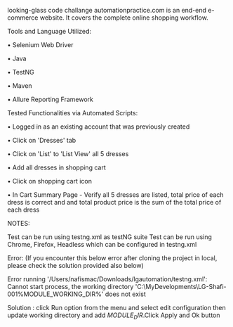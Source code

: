 looking-glass code challange
automationpractice.com is an end-end e-commerce website. It covers the complete online shopping workflow.

Tools and Language Utilized:


• Selenium Web Driver

• Java

• TestNG

• Maven

• Allure Reporting Framework

Tested Functionalities via Automated Scripts:


• Logged in as an existing account that was previously created

• Click on 'Dresses' tab

• Click on 'List' to 'List View' all 5 dresses

• Add all dresses in shopping cart

• Click on shopping cart icon

• In Cart Summary Page - Verify all 5 dresses are listed, total price of each dress is correct and and total product price is the sum of the total price of each dress

NOTES:

Test can be run using testng.xml as testNG suite
Test can be run using Chrome, Firefox, Headless which can be configured in testng.xml

Error: (If you encounter this below error after cloning the project in local, please check the solution provided also below)

Error running '/Users/nafismac/Downloads/lgautomation/testng.xml': Cannot start process, the working directory 'C:\MyDevelopments\LG-Shafi-001\%MODULE_WORKING_DIR%' does not exist

Solution : click Run option from the menu and select edit configuration then update working directory and add $MODULE_DIR$.Click Apply and Ok button
